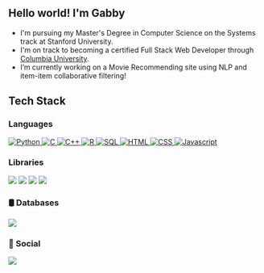 ## Hello world! I'm Gabby

- I'm pursuing my Master's Degree in Computer Science on the Systems track at Stanford University. <br>
- I'm on track to becoming a certified Full Stack Web Developer through [Columbia University](https://bootcamp.cvn.columbia.edu/coding/). <br>
- I’m currently working on a Movie Recommending site using NLP and item-item collaborative filtering! <br>

## Tech Stack
### Languages

<a href="https://www.python.org/" target="_blank" rel="noreferrer">
  <img src="https://img.shields.io/badge/Python-3776AB?style=for-the-badge&logo=python&logoColor=white" alt="Python"/>
</a>
<a href="https://www.cprogramming.com/" target="_blank" rel="noreferrer">
  <img src="https://img.shields.io/badge/C-A8B9CC?style=for-the-badge&logo=c&logoColor=white" alt="C"/>
</a>
<a href="https://isocpp.org/" target="_blank" rel="noreferrer">
  <img src="https://img.shields.io/badge/C++-00599C?style=for-the-badge&logo=cplusplus&logoColor=white" alt="C++"/>
</a>
<a href="https://www.r-project.org/" target="_blank" rel="noreferrer">
  <img src="https://img.shields.io/badge/R-276DC3?style=for-the-badge&logo=r&logoColor=white" alt="R"/>
</a>
<a href="https://www.mysql.com/" target="_blank" rel="noreferrer">
  <img src="https://img.shields.io/badge/SQL-4479A1?style=for-the-badge&logo=mysql&logoColor=white" alt="SQL"/>
</a>
<a href="https://developer.mozilla.org/en-US/docs/Glossary/HTML" target="_blank" rel="noreferrer">
  <img src="https://img.shields.io/badge/HTML-E34F26?style=for-the-badge&logo=html5&logoColor=white" alt="HTML"/>
</a> 
<a href="https://www.w3.org/TR/CSS/#css" target="_blank" rel="noreferrer" >
  <img src="https://img.shields.io/badge/CSS-1572B6?style=for-the-badge&logo=css3&logoColor=white" alt="CSS"/>
</a>
<a href="https://developer.mozilla.org/en-US/docs/Web/JavaScript" target="_blank" rel="noreferrer">
  <img src="https://img.shields.io/badge/JavaScript-323330?style=for-the-badge&logo=javascript&logoColor=F7DF1E" alt="Javascript"/>
</a>

### Libraries
<a href="https://jquery.com/" target="_blank" rel="noreferrer" ><img src="https://img.shields.io/badge/jQuery-0769AD?style=for-the-badge&logo=jquery&logoColor=white" /></a>
<a href="https://nodejs.org/en/" target="_blank" rel="noreferrer" ><img src="https://img.shields.io/badge/Node.js-339933?style=for-the-badge&logo=nodedotjs&logoColor=white" /></a>
<a href="https://www.npmjs.com/" target="_blank" rel="noreferrer" ><img src="https://img.shields.io/badge/npm-CB3837?style=for-the-badge&logo=npm&logoColor=white" /></a>
<a href="https://reactjs.org/" target="_blank" rel="noreferrer" ><img src="https://img.shields.io/badge/React-20232A?style=for-the-badge&logo=react&logoColor=61DAFB" /></a>

### 🛢️ Databases

<a href="https://www.mysql.com/" target="_blank" rel="noreferrer" ><img src="https://img.shields.io/badge/MySQL-005C84?style=for-the-badge&logo=mysql&logoColor=white" /></a>

### 👨 Social

<a href="https://www.linkedin.com/in/gcbelanger/" target="_blank" rel="noreferrer" ><img src="https://img.shields.io/badge/LinkedIn-0077B5?style=for-the-badge&logo=linkedin&logoColor=white" /></a>
